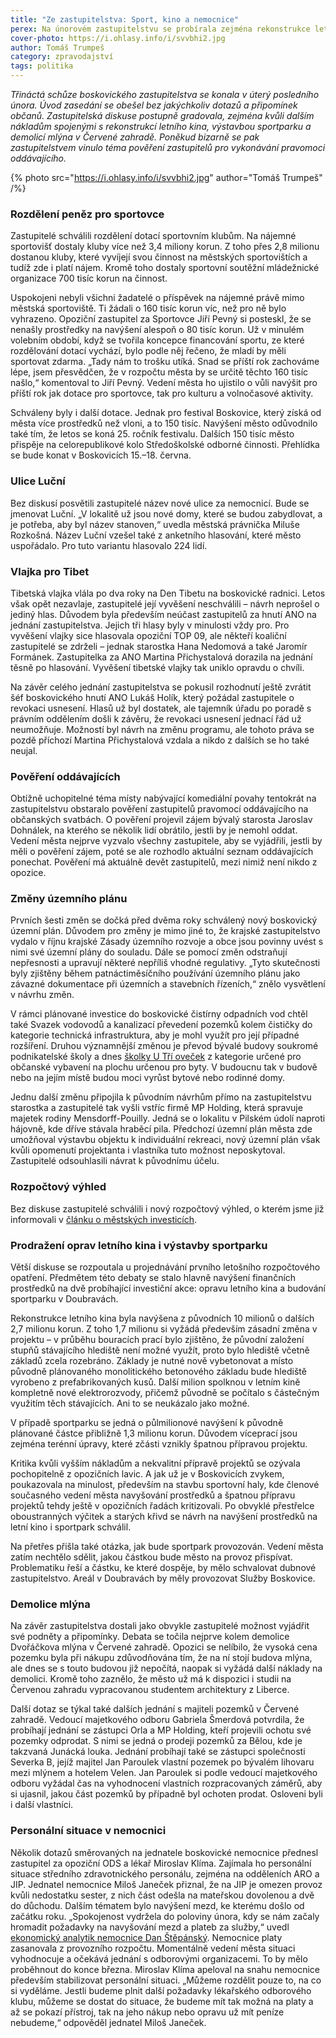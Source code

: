 ```yaml
---
title: "Ze zastupitelstva: Sport, kino a nemocnice"
perex: Na únorovém zastupitelstvu se probírala zejména rekonstrukce letního kina, sportpark, demolice Dvořáčkova mlýna a personální situace v boskovické nemocnici.
cover-photo: https://i.ohlasy.info/i/svvbhi2.jpg
author: Tomáš Trumpeš
category: zpravodajství
tags: politika
---
```


*Třináctá schůze boskovického zastupitelstva se konala v úterý posledního února. Úvod zasedání se obešel bez jakýchkoliv dotazů a připomínek občanů. Zastupitelská diskuse postupně gradovala, zejména kvůli dalším nákladům spojenými s rekonstrukcí letního kina, výstavbou sportparku a demolicí mlýna v Červené zahradě. Poněkud bizarně se pak zastupitelstvem vinulo téma pověření zastupitelů pro vykonávání pravomoci oddávajícího.*

{% photo src="https://i.ohlasy.info/i/svvbhi2.jpg" author="Tomáš Trumpeš" /%}

### Rozdělení peněz pro sportovce

Zastupitelé schválili rozdělení dotací sportovním klubům. Na nájemné sportovišť dostaly kluby více než 3,4 miliony korun. Z toho přes 2,8 milionu dostanou kluby, které vyvíjejí svou činnost na městských sportovištích a tudíž zde i platí nájem. Kromě toho dostaly sportovní soutěžní mládežnické organizace 700 tisíc korun na činnost.

Uspokojeni nebyli všichni žadatelé o příspěvek na nájemné právě mimo městská sportoviště. Ti žádali o 160 tisíc korun víc, než pro ně bylo vyhrazeno. Opoziční zastupitel za Sportovce Jiří Pevný si posteskl, že se nenašly prostředky na navýšení alespoň o 80 tisíc korun. Už v minulém volebním období, když se tvořila koncepce financování sportu, ze které rozdělování dotací vychází, bylo podle něj řečeno, že mladí by měli sportovat zdarma. „Tady nám to trošku utíká. Snad se příští rok zachováme lépe, jsem přesvědčen, že v rozpočtu města by se určitě těchto 160 tisíc našlo,“ komentoval to Jiří Pevný. Vedení města ho ujistilo o vůli navýšit pro příští rok jak dotace pro sportovce, tak pro kulturu a volnočasové aktivity.

Schváleny byly i další dotace. Jednak pro festival Boskovice, který získá od města více prostředků než vloni, a to 150 tisíc. Navýšení město odůvodnilo také tím, že letos se koná 25. ročník festivalu. Dalších 150 tisíc město přispěje na celorepublikové kolo Středoškolské odborné činnosti. Přehlídka se bude konat v Boskovicích 15.–18. června.

### Ulice Luční

Bez diskusí posvětili zastupitelé název nové ulice za nemocnicí. Bude se jmenovat Luční. „V lokalitě už jsou nové domy, které se budou zabydlovat, a je potřeba, aby byl název stanoven,“ uvedla městská právnička Miluše Rozkošná. Název Luční vzešel také z anketního hlasování, které město uspořádalo. Pro tuto variantu hlasovalo 224 lidí.

### Vlajka pro Tibet

Tibetská vlajka vlála po dva roky na Den Tibetu na boskovické radnici. Letos však opět nezavlaje, zastupitelé její vyvěšení neschválili – návrh neprošel o jediný hlas. Důvodem byla především neúčast zastupitelů za hnutí ANO na jednání zastupitelstva. Jejich tři hlasy byly v minulosti vždy pro. Pro vyvěšení vlajky sice hlasovala opoziční TOP 09, ale někteří koaliční zastupitelé se zdrželi – jednak starostka Hana Nedomová a také Jaromír Formánek. Zastupitelka za ANO Martina Přichystalová dorazila na jednání těsně po hlasování. Vyvěšení tibetské vlajky tak uniklo opravdu o chvíli.

Na závěr celého jednání zastupitelstva se pokusil rozhodnutí ještě zvrátit šéf boskovického hnutí ANO Lukáš Holík, který požádal zastupitele o revokaci usnesení. Hlasů už byl dostatek, ale tajemník úřadu po poradě s právním oddělením došli k závěru, že revokaci usnesení jednací řád už neumožňuje. Možností byl návrh na změnu programu, ale tohoto práva se pozdě příchozí Martina Přichystalová vzdala a nikdo z dalších se ho také neujal.

### Pověření oddávajících

Obtížně uchopitelné téma místy nabývající komediální povahy tentokrát na zastupitelstvu obstaralo pověření zastupitelů pravomocí oddávajícího na občanských svatbách. O pověření projevil zájem bývalý starosta Jaroslav Dohnálek, na kterého se několik lidí obrátilo, jestli by je nemohl oddat. Vedení města nejprve vyzvalo všechny zastupitele, aby se vyjádřili, jestli by měli o pověření zájem, poté se ale rozhodlo aktuální seznam oddávajících ponechat. Pověření má aktuálně devět zastupitelů, mezi nimiž není nikdo z opozice.

### Změny územního plánu

Prvních šesti změn se dočká před dvěma roky schválený nový  boskovický územní plán. Důvodem pro změny je mimo jiné to, že krajské zastupitelstvo vydalo v říjnu krajské Zásady územního rozvoje a obce jsou povinny uvést s nimi své územní plány do souladu. Dále se pomocí změn odstraňují nepřesnosti a upravují některé nepříliš vhodné regulativy. „Tyto skutečnosti byly zjištěny během patnáctiměsíčního používání územního plánu jako závazné dokumentace při územních a stavebních řízeních,“ znělo vysvětlení v návrhu změn.

V rámci plánované investice do boskovické čistírny odpadních vod chtěl také Svazek vodovodů a kanalizací převedení pozemků kolem čističky do kategorie technická infrastruktura, aby je mohl využít pro její případné rozšíření. Druhou významnější změnou je převod bývalé budovy soukromé podnikatelské školy a dnes [školky U Tří oveček](http://www.ohlasy.info/clanky/2016/06/rozhovor-skolka.html) z kategorie určené pro občanské vybavení na plochu určenou pro byty. V budoucnu tak v budově nebo na jejím místě budou moci vyrůst bytové nebo rodinné domy.

Jednu další změnu připojila k původním návrhům přímo na zastupitelstvu starostka a zastupitelé tak vyšli vstříc firmě MP Holding, která spravuje majetek rodiny Mensdorff-Pouilly. Jedná se o lokalitu v Pilském údolí naproti hájovně, kde dříve stávala hraběcí pila. Předchozí územní plán města zde umožňoval výstavbu objektu k individuální rekreaci, nový územní plán však kvůli opomenutí projektanta i vlastníka tuto možnost neposkytoval. Zastupitelé odsouhlasili návrat k původnímu účelu.

### Rozpočtový výhled

Bez diskuse zastupitelé schválili i nový rozpočtový výhled, o kterém jsme již informovali v [článku o městských investicích](http://www.ohlasy.info/clanky/2017/02/prehled-investic.html).

### Prodražení oprav letního kina i výstavby sportparku

Větší diskuse se rozpoutala u projednávání prvního letošního rozpočtového opatření. Předmětem této debaty se stalo hlavně navýšení finančních prostředků na dvě probíhající investiční akce: opravu letního kina a budování sportparku v Doubravách.

Rekonstrukce letního kina byla navýšena z původních 10 milionů o dalších 2,7 milionu korun. Z toho 1,7 milionu si vyžádá především zásadní změna v projektu – v průběhu bouracích prací bylo zjištěno, že původní založení stupňů stávajícího hlediště není možné využít, proto bylo hlediště včetně základů zcela rozebráno. Základy je nutné nově vybetonovat a místo původně plánovaného monolitického betonového základu bude hlediště vyrobeno z prefabrikovaných kusů. Další milion spolknou v letním kině kompletně nové elektrorozvody, přičemž původně se počítalo s částečným využitím těch stávajících. Ani to se neukázalo jako možné.

V případě sportparku se jedná o půlmilionové navýšení k původně plánované částce přibližně 1,3 milionu korun. Důvodem víceprací jsou zejména terénní úpravy, které zčásti vznikly špatnou přípravou projektu. 

Kritika kvůli vyšším nákladům a nekvalitní přípravě projektů se ozývala pochopitelně z opozičních lavic. A jak už je v Boskovicích zvykem, poukazovala na minulost, především na stavbu sportovní haly, kde členové současného vedení města navyšování prostředků a špatnou přípravu projektů tehdy ještě v opozičních řadách kritizovali. Po obvyklé přestřelce oboustranných výčitek a starých křivd se návrh na navýšení prostředků na letní kino i sportpark schválil.

Na přetřes přišla také otázka, jak bude sportpark provozován. Vedení města zatím nechtělo sdělit, jakou částkou bude město na provoz přispívat. Problematiku řeší a částku, ke které dospěje, by mělo schvalovat dubnové zastupitelstvo. Areál v Doubravách by měly provozovat Služby Boskovice.

### Demolice mlýna

Na závěr zastupitelstva dostali jako obvykle zastupitelé možnost vyjádřit své podněty a připomínky. Debata se točila nejprve kolem demolice Dvořáčkova mlýna v Červené zahradě. Opozici se nelíbilo, že vysoká cena pozemku byla při nákupu zdůvodňována tím, že na ní stojí budova mlýna, ale dnes se s touto budovou již nepočítá, naopak si vyžádá další náklady na demolici. Kromě toho zaznělo, že město už má k dispozici i studii na Červenou zahradu vypracovanou studentem architektury z Liberce.

Další dotaz se týkal také dalších jednání s majiteli pozemků v Červené zahradě. Vedoucí majetkového odboru Gabriela Šmerdová potvrdila, že probíhají jednání se zástupci Orla a MP Holding, kteří projevili ochotu své pozemky odprodat. S nimi se jedná o prodeji pozemků za Bělou, kde je takzvaná Junácká louka. Jednání probíhají také se zástupci společnosti Severka B, jejíž majitel Jan Paroulek vlastní pozemek po bývalém lihovaru mezi mlýnem a hotelem Velen. Jan Paroulek si podle vedoucí majetkového odboru vyžádal čas na vyhodnocení vlastních rozpracovaných záměrů, aby si ujasnil, jakou část pozemků by případně byl ochoten prodat. Osloveni byli i další vlastníci.

### Personální situace v nemocnici

Několik dotazů směrovaných na jednatele boskovické nemocnice přednesl zastupitel za opoziční ODS a lékař Miroslav Klíma. Zajímala ho personální situace středního zdravotnického personálu, zejména na odděleních ARO a JIP. Jednatel nemocnice Miloš Janeček přiznal, že na JIP je omezen provoz kvůli nedostatku sester, z nich část odešla na mateřskou dovolenou a dvě do důchodu. Dalším tématem bylo navýšení mezd, ke kterému došlo od začátku roku. „Spokojenost vydržela do poloviny února, kdy se nám začaly hromadit požadavky na navyšování mezd a plateb za služby,“ uvedl [ekonomický analytik nemocnice Dan Štěpánský](http://www.ohlasy.info/clanky/2017/02/ekonomicky-namestek.html). Nemocnice platy zasanovala z provozního rozpočtu. Momentálně vedení města situaci vyhodnocuje a očekává jednání s odborovými organizacemi. To by mělo proběhnout do konce března. Miroslav Klíma apeloval na snahu nemocnice především stabilizovat personální situaci. „Můžeme rozdělit pouze to, na co si vyděláme. Jestli budeme plnit další požadavky lékařského odborového klubu, můžeme se dostat do situace, že budeme mít tak možná na platy a až se pokazí přístroj, tak na jeho nákup nebo opravu už mít peníze nebudeme,“ odpověděl jednatel Miloš Janeček.
